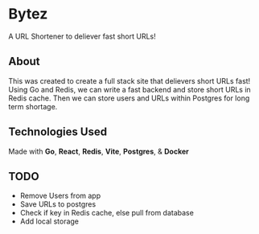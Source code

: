 # Bytez

A URL Shortener to deliever fast short URLs!

## About

This was created to create a full stack site that delievers short URLs fast!
Using Go and Redis, we can write a fast backend and store short URLs in Redis cache. Then we can store users and URLs within Postgres for long term shortage.

## Technologies Used

Made with **Go**, **React**, **Redis**, **Vite**, **Postgres**, & **Docker**

## TODO

- Remove Users from app
- Save URLs to postgres
- Check if key in Redis cache, else pull from database
- Add local storage
